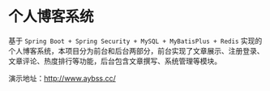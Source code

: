 # 个人博客系统

基于 `Spring Boot + Spring Security + MySQL + MyBatisPlus + Redis` 实现的个人博客系统，本项目分为前台和后台两部分，前台实现了文章展示、注册登录、文章评论、热度排行等功能，后台包含文章撰写、系统管理等模块。

演示地址：http://www.aybss.cc/

